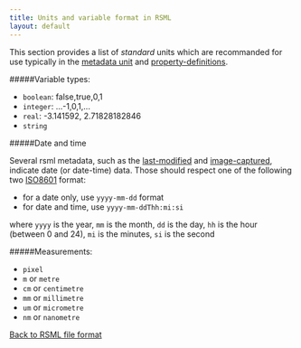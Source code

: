 ```yaml
---
title: Units and variable format in RSML
layout: default
---
```


This section provides a list of *standard* units which are recommanded for use typically in the [metadata unit](metadata#resolution-and-unit) and [property-definitions](metadata#property-definitions).


#####Variable types:

  - `boolean`: false,true,0,1
  - `integer`: ...-1,0,1,...
  - `real`:    -3.141592, 2.71828182846
  - `string`
                        
#####Date and time

Several rsml metadata, such as the [last-modified][] and [image-captured][], indicate date (or date-time) data. Those should respect one of the following two [ISO8601][] format:

  - for a date only, use `yyyy-mm-dd` format
  - for date and time, use `yyyy-mm-ddThh:mi:si`

where `yyyy` is the year, `mm` is the month, `dd` is the day, `hh` is the hour (between 0 and 24), `mi` is the minutes, `si` is the second
  
[last-modified]: metadata#last-modified
[image-captured]: metadata#image
[ISO8601]: http://en.wikipedia.org/wiki/ISO_8601

#####Measurements:

  - `pixel`
  - `m`  or `metre`
  - `cm` or `centimetre`
  - `mm` or `millimetre`
  - `um` or  `micrometre`
  - `nm` or `nanometre`
     
  
[Back to RSML file format](index)

